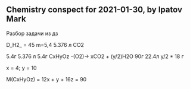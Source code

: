 ## Chemistry conspect for 2021-01-30, by Ipatov Mark

Разбор задачи из дз

D_H2_ = 45 m=5,4    5.376 л CO2

5.4г		5.376 л	   5.4г
CxHyOz -(O2)-> xCO2 + (y/2)H2O
90г		22.4л	   y/2 * 18 г

x = 4; y = 10

M(CxHyOz) = 12x + y + 16z = 90


